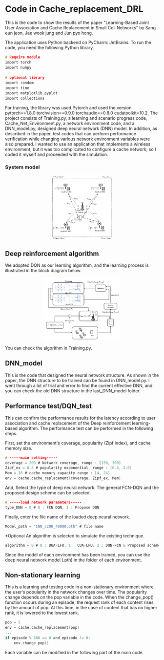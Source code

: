 # Code in Cache_replacement_DRL
This is the code to show the results of the paper "Learning-Based Joint User Association and Cache Replacement in Small Cell Networks" by Sang eun jeon, Jae wook jung and Jun pyo hong.

The application uses Python backend on PyCharm: JetBrains. To run the code, you need the following Python library.
```c
# Require module
import torch
import numpy

# optional library
import random
import time
import matplotlib.pyplot
import collections
```

For training, the library was used Pytorch and used the version pytorch==1.8.0 torchvision==0.9.0 torchaudio==0.8.0 cudatoolkit=10.2. The project consists of Training.py, a learning and scenario progress code, Cache_Net_Environment.py, a network environment code, and a DNN_model.py, designed deep neural network (DNN) model. In addition, as described in the paper, test codes that can perform performance verification while changing various network environment variables were also prepared. I wanted to use an application that implements a wireless environment, but it was too complicated to configure a cache network, so I coded it myself and proceeded with the simulation.

### System model
<p align="center"><img src="./figure/System_model.png" width="40%" height="40%"/></p>

## Deep reinforcement algorithm

We adopted DQN as our learning algorithm, and the learning process is illustrated in the block diagram below.
<p align="center"><img src="./figure/Block_diagram.png" width="50%" height="50%"/></p>
You can check the algorithm in Training.py.

## DNN_model
This is the code that designed the neural network structure. As shown in the paper, the DNN structure to be trained can be found in DNN_model.py. I went through a lot of trial and error to find the current effective DNN, and you can check the old DNN structure in the last_DNN_model folder.

## Performance test/DQN_test
This can confirm the performance results for the latency according to user association and cache replacement of the Deep reinforcement learning-based algorithm. The performance test can be performed in the following steps. 

First, set the environment's coverage, popularity (Zipf index), and cache memory size.
```c
# -----main setting-----
coverage = 200 # Network coverage, range : [150, 300]
Zipf_ex = 0.8 # popularity exponential, range : [0.3, 2.0]
Mem = 16 # cache memory capacity range : [4, 24]
env = cache.cache_replacement(coverage, Zipf_ex, Mem)
```
And, Select the type of deep neural network. The general FCN-DQN and the proposed design scheme can be selected.
```c
# -----load network parameters-----
type_DNN = 0 # 0 : FCN DQN, 1 : Propose DQN
```
Finally, enter the file name of the loaded deep neural network.
```c
Model_path = "CNN_c200_40000.pth" # file name
```
*Optional
An algorithm is selected to simulate the existing technique.
```c
algorithm = 0 # 0 : DUA-LFU, 1 : CUA-LFU, 2 : DQN-FCN & Proposed scheme
```
Since the model of each environment has been trained, you can use the deep neural network model (.pth) in the folder of each environment.

## Non-stationary learning 
This is a learning and testing code in a non-stationary environment where the user's popularity in the network changes over time. The popularity change depends on the pop variable in the code. When the change_pop() function occurs during an episode, the request rank of each content rises by the amount of pop. At this time, in the case of content that has no higher rank, it is lowered to the lowest rank.
```c
pop = 5
env = cache.cache_replacement(pop)
...
if episode % 500 == 0 and episode != 0:
    env.change_pop()
```
Each variable can be modified in the following part of the main code.
